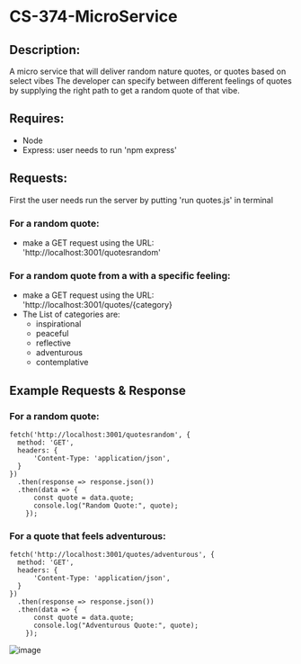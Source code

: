# CS-374-MicroService
## Description:
A micro service that will deliver random nature quotes, or quotes based on select vibes
The developer can specify between different feelings of quotes by supplying the right path to get a random quote of that vibe.

## Requires:
 - Node
 - Express: user needs to run 'npm express'
## Requests:
First the user needs run the server by putting 'run quotes.js' in terminal

### For a random quote:
- make a GET request using the URL:  'http://localhost:3001/quotesrandom'
### For a random quote from a with a specific feeling:
- make a GET request using the URL: 'http://localhost:3001/quotes/{category}
 - The List of categories are:
    - inspirational
    - peaceful
    - reflective
    - adventurous
    - contemplative
## Example Requests & Response
### For a random quote:
```
fetch('http://localhost:3001/quotesrandom', {
  method: 'GET',
  headers: {
      'Content-Type: 'application/json',
  }
})
  .then(response => response.json())
  .then(data => {
      const quote = data.quote;
      console.log("Random Quote:", quote);
    });
```
### For a quote that feels adventurous:
```
fetch('http://localhost:3001/quotes/adventurous', {
  method: 'GET',
  headers: {
      'Content-Type: 'application/json',
  }
})
  .then(response => response.json())
  .then(data => {
      const quote = data.quote;
      console.log("Adventurous Quote:", quote);
    });
```
![image](https://github.com/user-attachments/assets/507c34ad-e8d5-4c4a-976d-e0a98505f69b)


